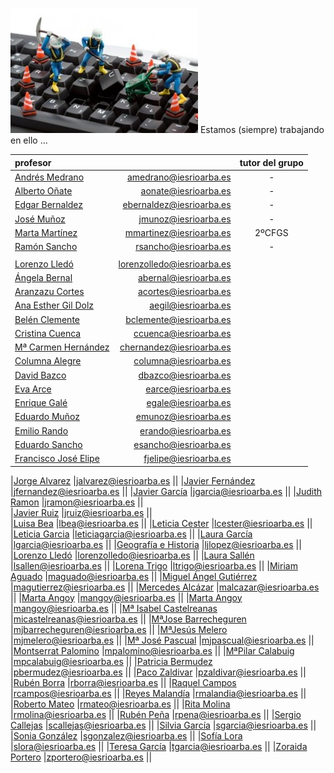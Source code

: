 <!-- TITLE: Informática -->
![Trojanwin 32 300 X 200](/uploads/trojanwin-32-300-x-200.jpg "Trojanwin 32 300 X 200")
Estamos (siempre) trabajando en ello ...

| profesor                                               |                          |tutor del grupo|
|:-------------------------------------------------------|-------------------------:|:-:|
|[Andrés Medrano](/departamento/informatica/amedrano)	   |amedrano@iesrioarba.es	  | - |
|[Alberto Oñate](/departamento/informatica/aonate)	     |aonate@iesrioarba.es	    | - |
|[Edgar Bernaldez](/departamento/informatica/ebernaldez) |ebernaldez@iesrioarba.es	| - |
|[José Muñoz](/departamento/informatica/jmunoz)          |jmunoz@iesrioarba.es	    | - |
|[Marta Martínez](/departamento/informatica/mmartinez)	 |mmartinez@iesrioarba.es	  | 2ºCFGS |
|[Ramón Sancho](/departamento/informatica/rsancho)       |rsancho@iesrioarba.es     | - |
||||
|[Lorenzo Lledó](/departamento/plastica/lorenzolledo)                  |lorenzolledo@iesrioarba.es  ||
|[Ángela Bernal](/departamento/matematicas/abernal)                 |abernal@iesrioarba.es      ||
|[Aranzazu Cortes](/departamento/fisica-quimica/acortes)            |acortes@iesrioarba.es      ||
|[Ana Esther Gil Dolz](/departamento/geografia-e-historia/aegil)    |aegil@iesrioarba.es        ||  
|[Belén Clemente](/departamento/tecnologia/blcemente)               |bclemente@iesrioarba.es    ||
|[Cristina Cuenca](/departamento/educacion-fisica/ccuenca)          |ccuenca@iesrioarba.es      ||
|[Mª Carmen Hernández](/departamento/lengua-literatura/chernandez)  |chernandez@iesrioarba.es   ||
|[Columna Alegre](/orientacion/columna)                             |columna@iesrioarba.es      ||
|[David Bazco](/orientacion/dbazco)                                 |dbazco@iesrioarba.es       ||
|[Eva Arce](/departamento/lengua-literatura/earce)                  |earce@iesrioarba.es        ||
|[Enrique Galé](/departamento/lengua-literatura/egale)              |egale@iesrioarba.es        ||
|[Eduardo Muñoz](/departamento/educacion-fisica/emunoz)             |emunoz@iesrioarba.es       ||
|[Emilio Rando](/departamento/clasicas/erando)                      |erando@iesrioarba.es       ||
|[Eduardo Sancho](/departamento/matematicas/esancho)                   |esancho@iesrioarba.es       ||
|[Francisco José Elipe](/departamento/geografia-e-historia/fjelipe)    |fjelipe@iesrioarba.es       ||

|[Jorge Alvarez](/departamento/biologia-geologia/jalvarez)             |jalvarez@iesrioarba.es      ||
|[Javier Fernández](/departamento/fisica-quimica/jfernandez)           |jfernandez@iesrioarba.es    ||
|[Javier García](/departamento/)                                       |jgarcia@iesrioarba.es       ||
|[Judith Ramon](/departamento/ingles/jramon)                           |jramon@iesrioarba.es        ||  
|[Javier Ruiz](/departamento/?)                                        |jruiz@iesrioarba.es         ||  
|[Luisa Bea](/orientacion/lbea)                                        |lbea@iesrioarba.es          ||
|[Leticia Cester](/departamento/ingles/lcester)                        |lcester@iesrioarba.es       ||
|[Leticia Garcia](/departamento/ingles/leticiagarcia)                  |leticiagarcia@iesrioarba.es ||
|[Laura García](/departamento/ingles/lgarcia)                          |lgarcia@iesrioarba.es       ||
|[Geografía e Historia](/departamento/geografia-e-historia/ljlopez)    |ljlopez@iesrioarba.es       ||
|[Lorenzo Lledó](/departamento/plastica/lorenzolledo)                  |lorenzolledo@iesrioarba.es  ||
|[Laura Sallén](/departamento/ingles/lsallen)                          |lsallen@iesrioarba.es       ||
|[Lorena Trigo](/departamento/biologia-geologia/ltrigo)                |ltrigo@iesrioarba.es        ||
|[Miriam Aguado](/departamento/lengua-literatura/maguado)              |maguado@iesrioarba.es       ||
|[Miguel Ángel Gutiérrez](/departamento/biologia-geologia/magutierrez) |magutierrez@iesrioarba.es   ||
|[Mercedes Alcázar](/orientacion/malcazar)                             |malcazar@iesrioarba.es      ||
|[Marta Angoy](/departamento/fisica-quimica/mangoy)                    |mangoy@iesrioarba.es        ||
|[Marta Angoy](/orientacion/mangoy)                                    |mangoy@iesrioarba.es        ||
|[Mª Isabel Castelreanas](/departamento/geografia-e-historia/micastelreanas)  |micastelreanas@iesrioarba.es ||
|[MªJose Barrecheguren](/orientacion/mjbarrecheguren)                 |mjbarrecheguren@iesrioarba.es ||
|[MªJesús Melero](/departamento/biologia-geologia/mjmelero)           |mjmelero@iesrioarba.es      ||
|[Mª José Pascual](/departamento/musica/mjpascual)                    |mjpascual@iesrioarba.es  ||
|[Montserrat Palomino](/departamento/filosofia/mpalomino)             |mpalomino@iesrioarba.es  ||
|[MªPilar Calabuig](/departamento/religion/mpcalabuig)                |mpcalabuig@iesrioarba.es ||
|[Patricia Bermudez](/departamento/ingles/pbermudez)                  |pbermudez@iesrioarba.es  ||
|[Paco Zaldivar](/departamento/matematicas/pzaldivar)                 |pzaldivar@iesrioarba.es  ||
|[Rubén Borra](/departamento/matematicas/rborra)                      |rborra@iesrioarba.es     ||
|[Raquel Campos](/departamento/biologia-geologia/rcampos)             |rcampos@iesrioarba.es    ||
|[Reyes Malandía](/departamento/lengua-literatura/rmalandia)          |rmalandia@iesrioarba.es  ||
|[Roberto Mateo](/departamento/matematicas/rmateo)                    |rmateo@iesrioarba.es     ||
|[Rita Molina](/departamento/economia/rmolina)                        |rmolina@iesrioarba.es    ||
|[Rubén Peña](/departamento/biologia-geologia/rpena)                  |rpena@iesrioarba.es      ||
|[Sergio Callejas](/departamento/?/scallejas)                         |scallejas@iesrioarba.es  ||
|[Silvia García](/departamento/economia/sgarcia)                      |sgarcia@iesrioarba.es    ||
|[Sonia González](/orientacion/sgonzalez)                             |sgonzalez@iesrioarba.es  ||
|[Sofía Lora](/departamento/lengua-literatura/slora)                  |slora@iesrioarba.es      ||
|[Teresa García](/departamento/fisica-quimica/tgarcia)                |tgarcia@iesrioarba.es    ||
|[Zoraida Portero](/departamento/frances/zportero)                    |zportero@iesrioarba.es   ||